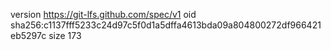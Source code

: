 version https://git-lfs.github.com/spec/v1
oid sha256:c1137fff5233c24d97c5f0d1a5dffa4613bda09a804800272df966421eb5297c
size 173
